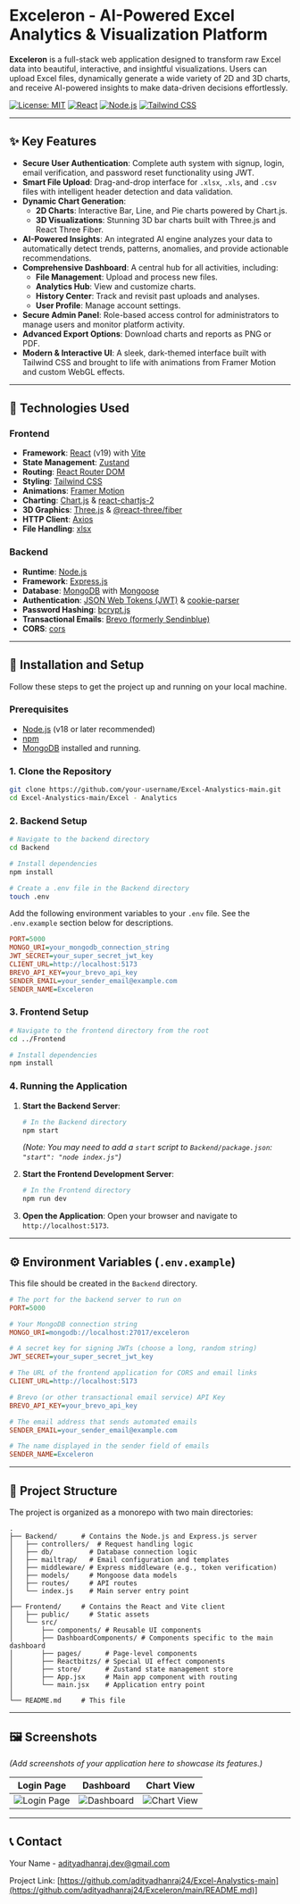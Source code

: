 # Exceleron - AI-Powered Excel Analytics & Visualization Platform


**Exceleron** is a full-stack web application designed to transform raw Excel data into beautiful, interactive, and insightful visualizations. Users can upload Excel files, dynamically generate a wide variety of 2D and 3D charts, and receive AI-powered insights to make data-driven decisions effortlessly.

[![License: MIT](https://img.shields.io/badge/License-MIT-yellow.svg)](https://opensource.org/licenses/MIT)
[![React](https://img.shields.io/badge/React-19-blue?logo=react)](https://reactjs.org/)
[![Node.js](https://img.shields.io/badge/Node.js-20.x-green?logo=node.js)](https://nodejs.org/)
[![Tailwind CSS](https://img.shields.io/badge/Tailwind_CSS-4-38B2AC?logo=tailwind-css)](https://tailwindcss.com/)

---

## ✨ Key Features

- **Secure User Authentication**: Complete auth system with signup, login, email verification, and password reset functionality using JWT.
- **Smart File Upload**: Drag-and-drop interface for `.xlsx`, `.xls`, and `.csv` files with intelligent header detection and data validation.
- **Dynamic Chart Generation**:
    - **2D Charts**: Interactive Bar, Line, and Pie charts powered by Chart.js.
    - **3D Visualizations**: Stunning 3D bar charts built with Three.js and React Three Fiber.
- **AI-Powered Insights**: An integrated AI engine analyzes your data to automatically detect trends, patterns, anomalies, and provide actionable recommendations.
- **Comprehensive Dashboard**: A central hub for all activities, including:
    - **File Management**: Upload and process new files.
    - **Analytics Hub**: View and customize charts.
    - **History Center**: Track and revisit past uploads and analyses.
    - **User Profile**: Manage account settings.
- **Secure Admin Panel**: Role-based access control for administrators to manage users and monitor platform activity.
- **Advanced Export Options**: Download charts and reports as PNG or PDF.
- **Modern & Interactive UI**: A sleek, dark-themed interface built with Tailwind CSS and brought to life with animations from Framer Motion and custom WebGL effects.

---

## 🚀 Technologies Used

### Frontend

- **Framework**: [React](https://reactjs.org/) (v19) with [Vite](https://vitejs.dev/)
- **State Management**: [Zustand](https://github.com/pmndrs/zustand)
- **Routing**: [React Router DOM](https://reactrouter.com/)
- **Styling**: [Tailwind CSS](https://tailwindcss.com/)
- **Animations**: [Framer Motion](https://www.framer.com/motion/)
- **Charting**: [Chart.js](https://www.chartjs.org/) & [react-chartjs-2](https://react-chartjs-2.js.org/)
- **3D Graphics**: [Three.js](https://threejs.org/) & [@react-three/fiber](https://docs.pmnd.rs/react-three-fiber/getting-started/introduction)
- **HTTP Client**: [Axios](https://axios-http.com/)
- **File Handling**: [xlsx](https://github.com/SheetJS/sheetjs)

### Backend

- **Runtime**: [Node.js](https://nodejs.org/)
- **Framework**: [Express.js](https://expressjs.com/)
- **Database**: [MongoDB](https://www.mongodb.com/) with [Mongoose](https://mongoosejs.com/)
- **Authentication**: [JSON Web Tokens (JWT)](https://jwt.io/) & [cookie-parser](https://github.com/expressjs/cookie-parser)
- **Password Hashing**: [bcrypt.js](https://github.com/dcodeIO/bcrypt.js)
- **Transactional Emails**: [Brevo (formerly Sendinblue)](https://www.brevo.com/)
- **CORS**: [cors](https://github.com/expressjs/cors)

---

## 🔧 Installation and Setup

Follow these steps to get the project up and running on your local machine.

### Prerequisites

- [Node.js](https://nodejs.org/en/download/) (v18 or later recommended)
- [npm](https://www.npmjs.com/get-npm)
- [MongoDB](https://www.mongodb.com/try/download/community) installed and running.

### 1. Clone the Repository

```bash
git clone https://github.com/your-username/Excel-Analystics-main.git
cd Excel-Analystics-main/Excel - Analytics
```

### 2. Backend Setup

```bash
# Navigate to the backend directory
cd Backend

# Install dependencies
npm install

# Create a .env file in the Backend directory
touch .env
```

Add the following environment variables to your `.env` file. See the `.env.example` section below for descriptions.

```ini
PORT=5000
MONGO_URI=your_mongodb_connection_string
JWT_SECRET=your_super_secret_jwt_key
CLIENT_URL=http://localhost:5173
BREVO_API_KEY=your_brevo_api_key
SENDER_EMAIL=your_sender_email@example.com
SENDER_NAME=Exceleron
```

### 3. Frontend Setup

```bash
# Navigate to the frontend directory from the root
cd ../Frontend

# Install dependencies
npm install
```

### 4. Running the Application

1.  **Start the Backend Server**:
    ```bash
    # In the Backend directory
    npm start
    ```
    *(Note: You may need to add a `start` script to `Backend/package.json`: `"start": "node index.js"`)*

2.  **Start the Frontend Development Server**:
    ```bash
    # In the Frontend directory
    npm run dev
    ```

3.  **Open the Application**:
    Open your browser and navigate to `http://localhost:5173`.

---

## ⚙️ Environment Variables (`.env.example`)

This file should be created in the `Backend` directory.

```ini
# The port for the backend server to run on
PORT=5000

# Your MongoDB connection string
MONGO_URI=mongodb://localhost:27017/exceleron

# A secret key for signing JWTs (choose a long, random string)
JWT_SECRET=your_super_secret_jwt_key

# The URL of the frontend application for CORS and email links
CLIENT_URL=http://localhost:5173

# Brevo (or other transactional email service) API Key
BREVO_API_KEY=your_brevo_api_key

# The email address that sends automated emails
SENDER_EMAIL=your_sender_email@example.com

# The name displayed in the sender field of emails
SENDER_NAME=Exceleron
```

---

## 📂 Project Structure

The project is organized as a monorepo with two main directories:

```
.
├── Backend/      # Contains the Node.js and Express.js server
│   ├── controllers/  # Request handling logic
│   ├── db/         # Database connection logic
│   ├── mailtrap/   # Email configuration and templates
│   ├── middleware/ # Express middleware (e.g., token verification)
│   ├── models/     # Mongoose data models
│   ├── routes/     # API routes
│   └── index.js    # Main server entry point
│
├── Frontend/     # Contains the React and Vite client
│   ├── public/     # Static assets
│   └── src/
│       ├── components/ # Reusable UI components
│       ├── DashboardComponents/ # Components specific to the main dashboard
│       ├── pages/      # Page-level components
│       ├── Reactbitzs/ # Special UI effect components
│       ├── store/      # Zustand state management store
│       ├── App.jsx     # Main app component with routing
│       └── main.jsx    # Application entry point
│
└── README.md     # This file
```

---

## 🖼️ Screenshots

*(Add screenshots of your application here to showcase its features.)*

| Login Page | Dashboard | Chart View |
| :---: | :---: | :---: |
| ![Login Page](https://via.placeholder.com/400x300.png?text=Login+Page) | ![Dashboard](https://via.placeholder.com/400x300.png?text=Dashboard) | ![Chart View](https://via.placeholder.com/400x300.png?text=Chart+View) |

---

## 📞 Contact

Your Name - [adityadhanraj.dev@gmail.com](mailto:youremail@example.com)

Project Link: [https://github.com/adityadhanraj24/Excel-Analystics-main](https://github.com/adityadhanraj24/Exceleron/main/README.md)]
